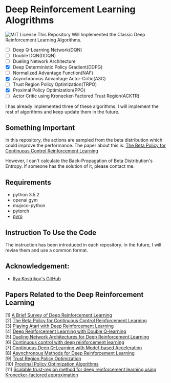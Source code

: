 # Deep Reinforcement Learning Alogrithms
![MIT License](https://img.shields.io/badge/license-MIT-blue.svg)
This Repository Will Implemented the Classic Deep Reinforcement Learning Algorithms.
- [ ] Deep Q-Learning Network(DQN)
- [ ] Double DQN(DDQN)
- [ ] Dueling Network Architecture
- [x] Deep Deterministic Policy Gradient(DDPG)
- [ ] Normalized Advantage Function(NAF)
- [x] Asynchronous Advantage Actor-Critic(A3C)
- [ ] Trust Region Policy Optimization(TRPO)
- [x] Proximal Policy Optimization(PPO)
- [ ] Actor Critic using Kronecker-Factored Trust Region(ACKTR)

I has already implemented three of these algorithms. I will implement the rest of algorithms and keep update them in the future.

## Something Important
In this repository, the actions are sampled from the beta distribution which could improve the performance. The paper about this is: [The Beta Policy for Continuous Control Reinforcement Learning](https://www.ri.cmu.edu/wp-content/uploads/2017/06/thesis-Chou.pdf)

However, I can't calculate the Back-Propagation of Beta Distribution's Entropy. If someone has the solution of it, please contact me.

## Requirements
- python 3.5.2
- openai gym
- mujoco-python
- pytorch
- [pyro](http://pyro.ai/)

## Instruction To Use the Code
The instruction has been introduced in each repository. In the future, I will revise them and use a common format.

## Acknowledgement:
- [Ilya Kostrikov's GitHub](https://github.com/ikostrikov)

## Papers Related to the Deep Reinforcement Learning
[1] [A Brief Survey of Deep Reinforcement Learning](https://arxiv.org/abs/1708.05866)  
[2] [The Beta Policy for Continuous Control Reinforcement Learning](https://www.ri.cmu.edu/wp-content/uploads/2017/06/thesis-Chou.pdf)  
[3] [Playing Atari with Deep Reinforcement Learning](https://www.cs.toronto.edu/~vmnih/docs/dqn.pdf)  
[4] [Deep Reinforcement Learning with Double Q-learning](https://arxiv.org/abs/1509.06461)  
[5] [Dueling Network Architectures for Deep Reinforcement Learning](https://arxiv.org/abs/1511.06581)  
[6] [Continuous control with deep reinforcement learning](https://arxiv.org/abs/1509.02971)  
[7] [Continuous Deep Q-Learning with Model-based Acceleration](https://arxiv.org/abs/1603.00748)  
[8] [Asynchronous Methods for Deep Reinforcement Learning](https://arxiv.org/abs/1602.01783)  
[9] [Trust Region Policy Optimization](https://arxiv.org/abs/1502.05477)  
[10] [Proximal Policy Optimization Algorithms](https://arxiv.org/abs/1707.06347)  
[11] [Scalable trust-region method for deep reinforcement learning using Kronecker-factored approximation](https://arxiv.org/abs/1708.05144)  




 


